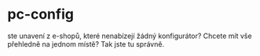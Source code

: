 # pc-config
ste unavení z e-shopů, které nenabízejí žádný konfigurátor? Chcete mít vše přehledně na jednom místě? Tak jste tu správně.
